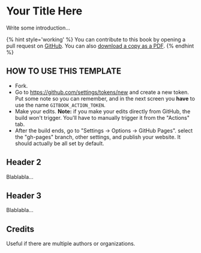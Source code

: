 # Your Title Here

Write some introduction...

{% hint style='working' %}
You can contribute to this book by opening a pull request on [GitHub](https://github.com/yourname/yourrepo).
You can also [download a copy as a PDF](https://yourdomain.com/book-name/book-name.pdf).
{% endhint %}

## HOW TO USE THIS TEMPLATE

- Fork.
- Go to https://github.com/settings/tokens/new and create a new token. Put some note so you can remember, and in the next screen you **have** to use the name `GITBOOK_ACTION_TOKEN`.
- Make your edits. **Note:** if you make your edits directly from GitHub, the build won't trigger. You'll have to manually trigger it from the "Actions" tab.
- After the build ends, go to "Settings -> Options -> GitHub Pages". select the "gh-pages" branch, other settings, and publish your website. It should actually be all set by default.

## Header 2

Blablabla...

## Header 3

Blablabla...

## Credits

Useful if there are multiple authors or organizations.
